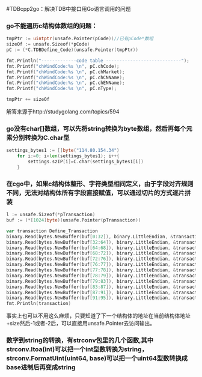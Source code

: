 #TDBcpp2go：解决TDB中接口用Go语言调用的问题

### go不能遍历c结构体数组的问题：
```go
tmpPtr := uintptr(unsafe.Pointer(pCode))//已有pCode*数组
sizeOf := unsafe.Sizeof(*pCode)
pC := (*C.TDBDefine_Code)(unsafe.Pointer(tmpPtr))

fmt.Println("-------------code table ----------------------------");
fmt.Printf("chWindCode:%s \n", pC.chCode);
fmt.Printf("chWindCode:%s \n", pC.chMarket);
fmt.Printf("chWindCode:%s \n", pC.chCNName);
fmt.Printf("chWindCode:%s \n", pC.chENName);
fmt.Printf("chWindCode:%s \n", pC.nType);

tmpPtr += sizeOf
```
解答来源于http://studygolang.com/topics/594

### go没有char[]数组，可以先将string转换为byte数组，然后再每个元素分别转换为C.char型
```go
settings_bytes1 := []byte("114.80.154.34")
	for i:=0; i<len(settings_bytes1); i++{
		settings.szIP[i]=C.char(settings_bytes1[i])
	}
```

### 在cgo中，如果c结构体整形、字符类型相间定义，由于字段对齐规则不同，无法对结构体所有字段直接赋值，可以通过切片的方式逐片拼装
```go
l := unsafe.Sizeof(*pTransaction)
buf := (*[1024]byte)(unsafe.Pointer(pTransaction))

var transaction Define_Transaction
binary.Read(bytes.NewBuffer(buf[0:32]), binary.LittleEndian, &transaction.chWindCode)
binary.Read(bytes.NewBuffer(buf[32:64]), binary.LittleEndian, &transaction.chCode)
binary.Read(bytes.NewBuffer(buf[64:68]), binary.LittleEndian, &transaction.nDate)
binary.Read(bytes.NewBuffer(buf[68:72]), binary.LittleEndian, &transaction.nTime)
binary.Read(bytes.NewBuffer(buf[72:76]), binary.LittleEndian, &transaction.nIndex)
binary.Read(bytes.NewBuffer(buf[76:77]), binary.LittleEndian, &transaction.chFunctionCode)
binary.Read(bytes.NewBuffer(buf[77:78]), binary.LittleEndian, &transaction.chOrderKind)
binary.Read(bytes.NewBuffer(buf[78:79]), binary.LittleEndian, &transaction.chBSFlag)
binary.Read(bytes.NewBuffer(buf[79:83]), binary.LittleEndian, &transaction.nTradePrice)
binary.Read(bytes.NewBuffer(buf[83:87]), binary.LittleEndian, &transaction.nTradeVolume)
binary.Read(bytes.NewBuffer(buf[87:91]), binary.LittleEndian, &transaction.nAskOrder)
binary.Read(bytes.NewBuffer(buf[91:95]), binary.LittleEndian, &transaction.nBidOrder)
fmt.Println(transaction)
```
事实上也可以不用这么麻烦，只要知道了下一个结构体的地址在当前结构体地址+size然后-1或者-2后，可以直接用unsafe.Pointer去访问输出。

### 数字到string的转换，有strconv包里的几个函数,其中strconv.Itoa(int)可以把一个int型数转换为string，strconv.FormatUint(uint64, base)可以把一个uint64型数转换成base进制后再变成string

